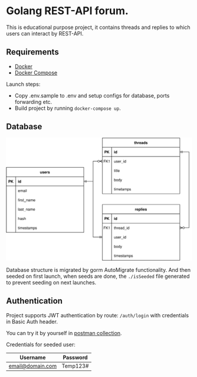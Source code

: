 Golang REST-API forum.
====================================

This is educational purpose project, it contains threads and replies to which users can interact by REST-API.

## Requirements

- [Docker](https://www.docker.com/)
- [Docker Compose](https://docs.docker.com/compose/)

Launch steps:
* Copy .env.sample to .env and setup configs for database, ports forwarding etc.
* Build project by running ```docker-compose up```.

## Database

![DB tables structure.](assets/go_pet.drawio.svg "Tables structure")

Database structure is migrated by gorm AutoMigrate functionality.
And then seeded on first launch, when seeds are done, the `./isSeeded` file generated
to prevent seeding on next launches.

## Authentication

Project supports JWT authentication by route: ```/auth/login``` with credentials in Basic Auth header.

You can try it by yourself in [postman collection](assets/Forum_API.postman_collection.json).

Credentials for seeded user:

| Username         | Password |
|------------------|----------|
| email@domain.com | Temp123# |